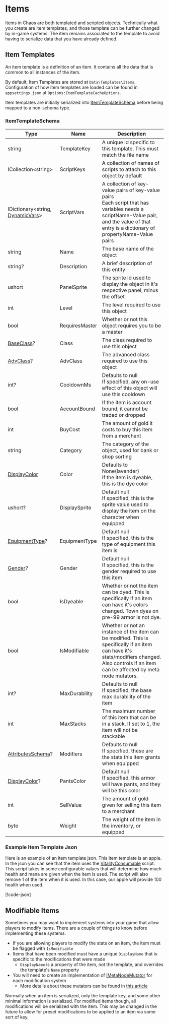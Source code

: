 # Items

Items in Chaos are both templated and scripted objects. Technically what you create are item templates, and those
template can be further changed by in-game systems. The item remains associated to the template to avoid having to
serialize data that you have already defined.

## Item Templates

An item template is a definition of an item. It contains all the data that is common to all instances of the item.

By default, Item Templates are stored at `Data\Templates\Items`. Configuration of how item templates are loaded can be
found in `appsettings.json` at `Options:ItemTemplateCacheOptions`.

Item templates are initially serialized into [ItemTemplateSchema](<xref:Chaos.Schemas.Templates.ItemTemplateSchema>)
before being mapped to a non-schema type.

### ItemTemplateSchema

| Type                                                                              | Name           | Description                                                                                                                                                                                    |
|-----------------------------------------------------------------------------------|----------------|------------------------------------------------------------------------------------------------------------------------------------------------------------------------------------------------|
| string                                                                            | TemplateKey    | A unique id specific to this template. This must match the file name                                                                                                                           |
| ICollection\<string\>                                                             | ScriptKeys     | A collection of names of scripts to attach to this object by default                                                                                                                           |
| IDictionary\<string, [DynamicVars](<xref:Chaos.Collections.Common.DynamicVars>)\> | ScriptVars     | A collection of key-value pairs of key-value pairs<br />Each script that has variables needs a scriptName-Value pair, and the value of that entry is a dictionary of propertyName-Value pairs  |
| string                                                                            | Name           | The base name of the object                                                                                                                                                                    |
| string?                                                                           | Description    | A brief description of this entity                                                                                                                                                             |
| ushort                                                                            | PanelSprite    | The sprite id used to display the object in it's respective panel, minus the offset                                                                                                            |
| int                                                                               | Level          | The level required to use this object                                                                                                                                                          |
| bool                                                                              | RequiresMaster | Whether or not this object requires you to be a master                                                                                                                                         |
| [BaseClass](<xref:Chaos.Common.Definitions.BaseClass>)?                           | Class          | The class required to use this object                                                                                                                                                          |
| [AdvClass](<xref:Chaos.Common.Definitions.AdvClass>)?                             | AdvClass       | The advanced class required to use this object                                                                                                                                                 |
| int?                                                                              | CooldownMs     | Defaults to null<br />If specified, any on-use effect of this object will use this cooldown                                                                                                    |
| bool                                                                              | AccountBound   | If the item is account bound, it cannot be traded or dropped                                                                                                                                   |
| int                                                                               | BuyCost        | The amount of gold it costs to buy this item from a merchant                                                                                                                                   |
| string                                                                            | Category       | The category of the object, used for bank or shop sorting                                                                                                                                      |
| [DisplayColor](<xref:Chaos.Common.Definitions.DisplayColor>)                      | Color          | Defaults to None(lavender)<br />If the item is dyeable, this is the dye color                                                                                                                  |
| ushort?                                                                           | DisplaySprite  | Default null<br />If specified, this is the sprite value used to display the item on the character when equipped                                                                               |
| [EquipmentType](<xref:Chaos.Common.Definitions.EquipmentType>)?                   | EquipmentType  | Default null<br />If specified, this is the type of equipment this item is                                                                                                                     |
| [Gender](<xref:Chaos.Common.Definitions.Gender>)?                                 | Gender         | Default null<br />If specified, this is the gender required to use this item                                                                                                                   |
| bool                                                                              | IsDyeable      | Whether or not the item can be dyed. This is specifically if an item can have it's colors changed. Town dyes on pre-99 armor is not dye.                                                       |
| bool                                                                              | IsModifiable   | Whether or not an instance of the item can be modified. This is specifically if an item can have it's stats/modifiers changed. Also controls if an item can be affected by meta node mutators. |
| int?                                                                              | MaxDurability  | Defaults to null<br />If specified, the base max durability of the item                                                                                                                        |
| int                                                                               | MaxStacks      | The maximum number of this item that can be in a stack. If set to 1, the item will not be stackable                                                                                            |
| [AttributesSchema](<xref:Chaos.Schemas.Aisling.AttributesSchema>)?                | Modifiers      | Defaults to null<br />If specified, these are the stats this item grants when equipped                                                                                                         |
| [DisplayColor](<xref:Chaos.Common.Definitions.DisplayColor>)?                     | PantsColor     | Default null<br />If specified, this armor will have pants, and they will be this color                                                                                                        |
| int                                                                               | SellValue      | The amount of gold given for selling this item to a merchant                                                                                                                                   |
| byte                                                                              | Weight         | The weight of the item in the inventory, or equipped                                                                                                                                           |

### Example Item Template Json

Here is an example of an item template json. This item template is an apple. In the json you can see that the item uses
the [VitalityConsumable](<xref:Chaos.Scripting.ItemScripts.VitalityConsumableScript>) script. This script takes in some
configurable values that will determine how much health and mana are given when the item is used. The script will also
remove 1 of the item when it is used. In this case, our apple will provide 100 health when used.

[!code-json[](../../Data/Templates/Items/apple.json)]

## Modifiable Items

Sometimes you may want to implement systems into your game that allow players to modify items. There are a couple of
things to know before implementing these systems.

- If you are allowing players to modify the stats on an item, the item must be flagged with `IsModifiable`
- Items that have been modified must have a unique `DisplayName` that is specific to the modifications that were made
    - `DisplayName` is a property of the item, not the template, and overrides the template's `Name` property
- You will need to create an implementation
  of [IMetaNodeMutator](<xref:Chaos.Services.Storage.Abstractions.IMetaNodeMutator`1>) for each modification system
    - More details about these mutators can be found in [this article](MetaData.md#mutators)

Normally when an item is serialized, only the template key, and some other minimal information is serialized. For
modified items though, all modifications will be serialized with the item. This may be changed in the future to allow
for preset modifications to be applied to an item via some sort of key.